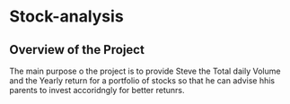 # **Stock-analysis**
## Overview of the Project
The main purpose o the project is to provide Steve the Total daily Volume and the Yearly return for a portfolio of stocks so that he can advise hhis parents to invest accoridngly for better retunrs. 

